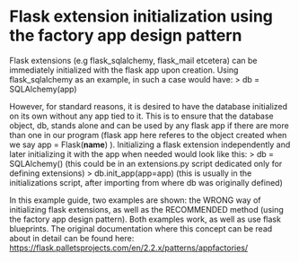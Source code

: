 # Flask extension initialization using the factory app design pattern

Flask extensions (e.g flask_sqlalchemy, flask_mail etcetera) can be immediately initialized with the flask app upon creation. Using flask_sqlalchemy as an example, in such a case would have:
	> db = SQLAlchemy(app)

However, for standard reasons, it is desired to have the database initialized on its own without any app tied to it. This is to ensure that the database object, db, stands alone and can be used by any flask app if there are more than one in our program (flask app here referes to the object created when we say app = Flask(__name__) ). Initializing a flask extension independently and later initializing it with the app when needed would look like this:
	> db = SQLAlchemy()		(this could be in an extensions.py script dedicated only for defining extensions)
	> db.init_app(app=app)		(this is usually in the initializations script, after importing from where db was originally defined)
	

In this example guide, two examples are shown: the WRONG way of initializing flask extensions, as well as the RECOMMENDED method (using the factory app design pattern). Both examples work, as well as use flask blueprints. The original documentation where this concept can be read about in detail can be found here: https://flask.palletsprojects.com/en/2.2.x/patterns/appfactories/


